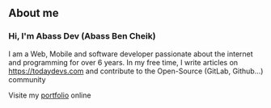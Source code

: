 ## About me
### Hi, I'm Abass Dev (Abass Ben Cheik)
I am a Web, Mobile and software developer passionate about the internet and programming for over 6 years. In my free time, I write articles on https://todaydevs.com and contribute to the Open-Source (GitLab, Github...) community

Visite my [portfolio](https://abassdev.todaydevs.com) online
